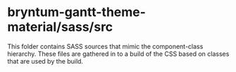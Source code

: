 # bryntum-gantt-theme-material/sass/src

This folder contains SASS sources that mimic the component-class hierarchy. These files
are gathered in to a build of the CSS based on classes that are used by the build.
